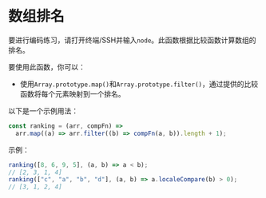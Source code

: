 # 数组排名

要进行编码练习，请打开终端/SSH并输入`node`。此函数根据比较函数计算数组的排名。

要使用此函数，你可以：

- 使用`Array.prototype.map()`和`Array.prototype.filter()`，通过提供的比较函数将每个元素映射到一个排名。

以下是一个示例用法：

```js
const ranking = (arr, compFn) =>
  arr.map((a) => arr.filter((b) => compFn(a, b)).length + 1);
```

示例：

```js
ranking([8, 6, 9, 5], (a, b) => a < b);
// [2, 3, 1, 4]
ranking(["c", "a", "b", "d"], (a, b) => a.localeCompare(b) > 0);
// [3, 1, 2, 4]
```
